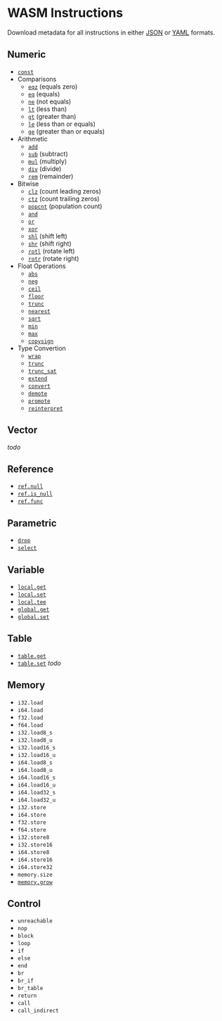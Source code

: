 
# WASM Instructions

Download metadata for all instructions in either [JSON](./instructions?format=json) or [YAML](./instructions?format=yaml) formats.

## Numeric

- [`const`](./numeric/const)
- Comparisons
  - [`eqz`](./numeric/eqz) (equals zero)
  - [`eq`](./numeric/eq) (equals)
  - [`ne`](./numeric/ne) (not equals)
  - [`lt`](./numeric/lt) (less than)
  - [`gt`](./numeric/gt) (greater than)
  - [`le`](./numeric/le) (less than or equals)
  - [`ge`](./numeric/ge) (greater than or equals)
- Arithmetic
  - [`add`](./numeric/add)
  - [`sub`](./numeric/sub) (subtract)
  - [`mul`](./numeric/mul) (multiply)
  - [`div`](./numeric/div) (divide)
  - [`rem`](./numeric/rem) (remainder)
- Bitwise
  - [`clz`](./numeric/clz) (count leading zeros)
  - [`ctz`](./numeric/ctz) (count trailing zeros)
  - [`popcnt`](./numeric/popcnt) (population count)
  - [`and`](./numeric/and)
  - [`or`](./numeric/or)
  - [`xor`](./numeric/xor)
  - [`shl`](./numeric/shl) (shift left)
  - [`shr`](./numeric/shr) (shift right)
  - [`rotl`](./numeric/rotl) (rotate left)
  - [`rotr`](./numeric/rotr) (rotate right)
- Float Operations
  - [`abs`](./numeric/abs)
  - [`neg`](./numeric/neg)
  - [`ceil`](./numeric/ceil)
  - [`floor`](./numeric/floor)
  - [`trunc`](./numeric/f.trunc)
  - [`nearest`](./numeric/nearest)
  - [`sqrt`](./numeric/sqrt)
  - [`min`](./numeric/min)
  - [`max`](./numeric/max)
  - [`copysign`](./numeric/copysign)
- Type Convertion
  - [`wrap`](./numeric/wrap)
  - [`trunc`](./numeric/i.trunc)
  - [`trunc_sat`](./numeric/trunc_sat)
  - [`extend`](./numeric/extend)
  - [`convert`](./numeric/convert)
  - [`demote`](./numeric/demote)
  - [`promote`](./numeric/promote)
  - [`reinterpret`](./numeric/reinterpret)


## Vector

_todo_

## Reference

- [`ref.null`](./reference/null)
- [`ref.is_null`](./reference/is_null)
- [`ref.func`](./reference/func)

## Parametric

- [`drop`](./parametric/drop)
- [`select`](./parametric/select)

## Variable

- [`local.get`](./variable/local.get)
- [`local.set`](./variable/local.set)
- [`local.tee`](./variable/local.tee)
- [`global.get`](./variable/global.get)
- [`global.set`](./variable/global.set)

## Table

- [`table.get`](./table/table.get)
- [`table.set`](./table/table.set)
_todo_

## Memory

- `i32.load`
- `i64.load`
- `f32.load`
- `f64.load`
- `i32.load8_s`
- `i32.load8_u`
- `i32.load16_s`
- `i32.load16_u`
- `i64.load8_s`
- `i64.load8_u`
- `i64.load16_s`
- `i64.load16_u`
- `i64.load32_s`
- `i64.load32_u`
- `i32.store`
- `i64.store`
- `f32.store`
- `f64.store`
- `i32.store8`
- `i32.store16`
- `i64.store8`
- `i64.store16`
- `i64.store32`
- `memory.size`
- [`memory.grow`](./memory/memory.grow)

## Control

- `unreachable`
- `nop`
- `block`
- `loop`
- `if`
- `else`
- `end`
- `br`
- `br_if`
- `br_table`
- `return`
- `call`
- `call_indirect`
